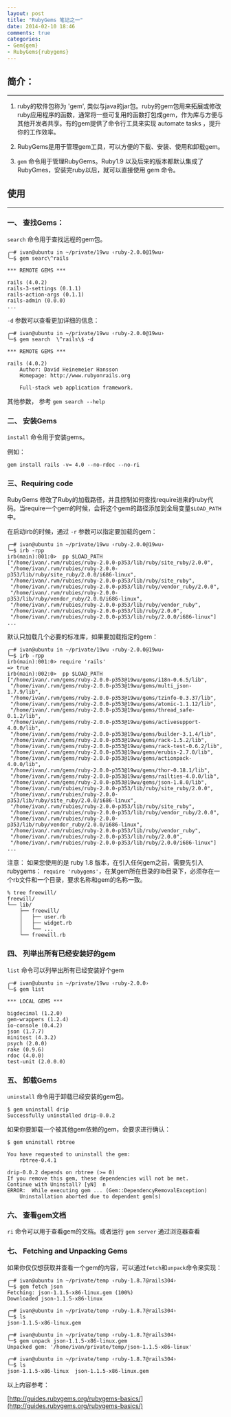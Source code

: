 ```yaml
---
layout: post
title: "RubyGems 笔记之一"
date: 2014-02-10 18:46
comments: true
categories: 
- Gem{gem}
- RubyGems{rubygems}
---
```




## 简介：
-----------------------

1. ruby的软件包称为 'gem', 类似与java的jar包。ruby的gem包用来拓展或修改ruby应用程序的函数，通常将一些可复用的函数打包成gem，作为库与方便与其他开发者共享。有的gem提供了命令行工具来实现 automate tasks ，提升你的工作效率。


2. RubyGems是用于管理gem工具，可以方便的下载、安装、使用和卸载gem。


3. `gem` 命令用于管理RubyGems。Ruby1.9 以及后来的版本都默认集成了RubyGmes，安装完ruby以后，就可以直接使用 gem 命令。



## 使用
-----------------------


### 一、 查找Gems：

`search` 命令用于查找远程的gem包。

```
╭─# ivan@ubuntu in ~/private/19wu ‹ruby-2.0.0@19wu›  
╰─$ gem searc\^rails  

*** REMOTE GEMS ***

rails (4.0.2)
rails-3-settings (0.1.1)
rails-action-args (0.1.1)
rails-admin (0.0.0)
...
```
`-d` 参数可以查看更加详细的信息：

```
╭─# ivan@ubuntu in ~/private/19wu ‹ruby-2.0.0@19wu›  
╰─$ gem search  \^rails\$ -d

*** REMOTE GEMS ***

rails (4.0.2)
    Author: David Heinemeier Hansson
    Homepage: http://www.rubyonrails.org

    Full-stack web application framework.
```

其他参数， 参考 `gem search --help`

### 二、 安装Gems

`install` 命令用于安装gems。

例如：

```
gem install rails -v= 4.0 --no-rdoc --no-ri
```

### 三、Requiring code

RubyGems 修改了Ruby的加载路径，并且控制如何查找require进来的ruby代码。当require一个gem的时候，会将这个gem的路径添加到全局变量`$LOAD_PATH`中。

在启动irb的时候，通过 `-r` 参数可以指定要加载的gem：

```
╭─# ivan@ubuntu in ~/private/19wu ‹ruby-2.0.0@19wu›  
╰─$ irb -rpp 
irb(main):001:0>  pp $LOAD_PATH
["/home/ivan/.rvm/rubies/ruby-2.0.0-p353/lib/ruby/site_ruby/2.0.0",
 "/home/ivan/.rvm/rubies/ruby-2.0.0-p353/lib/ruby/site_ruby/2.0.0/i686-linux",
 "/home/ivan/.rvm/rubies/ruby-2.0.0-p353/lib/ruby/site_ruby",
 "/home/ivan/.rvm/rubies/ruby-2.0.0-p353/lib/ruby/vendor_ruby/2.0.0",
 "/home/ivan/.rvm/rubies/ruby-2.0.0-p353/lib/ruby/vendor_ruby/2.0.0/i686-linux",
 "/home/ivan/.rvm/rubies/ruby-2.0.0-p353/lib/ruby/vendor_ruby",
 "/home/ivan/.rvm/rubies/ruby-2.0.0-p353/lib/ruby/2.0.0",
 "/home/ivan/.rvm/rubies/ruby-2.0.0-p353/lib/ruby/2.0.0/i686-linux"]
...
```
默认只加载几个必要的标准库，如果要加载指定的gem：

```
╭─# ivan@ubuntu in ~/private/19wu ‹ruby-2.0.0@19wu›  
╰─$ irb -rpp 
irb(main):001:0> require 'rails'
=> true
irb(main):002:0>  pp $LOAD_PATH
["/home/ivan/.rvm/gems/ruby-2.0.0-p353@19wu/gems/i18n-0.6.5/lib",
 "/home/ivan/.rvm/gems/ruby-2.0.0-p353@19wu/gems/multi_json-1.7.9/lib",
 "/home/ivan/.rvm/gems/ruby-2.0.0-p353@19wu/gems/tzinfo-0.3.37/lib",
 "/home/ivan/.rvm/gems/ruby-2.0.0-p353@19wu/gems/atomic-1.1.12/lib",
 "/home/ivan/.rvm/gems/ruby-2.0.0-p353@19wu/gems/thread_safe-0.1.2/lib",
 "/home/ivan/.rvm/gems/ruby-2.0.0-p353@19wu/gems/activesupport-4.0.0/lib",
 "/home/ivan/.rvm/gems/ruby-2.0.0-p353@19wu/gems/builder-3.1.4/lib",
 "/home/ivan/.rvm/gems/ruby-2.0.0-p353@19wu/gems/rack-1.5.2/lib",
 "/home/ivan/.rvm/gems/ruby-2.0.0-p353@19wu/gems/rack-test-0.6.2/lib",
 "/home/ivan/.rvm/gems/ruby-2.0.0-p353@19wu/gems/erubis-2.7.0/lib",
 "/home/ivan/.rvm/gems/ruby-2.0.0-p353@19wu/gems/actionpack-4.0.0/lib",
 "/home/ivan/.rvm/gems/ruby-2.0.0-p353@19wu/gems/thor-0.18.1/lib",
 "/home/ivan/.rvm/gems/ruby-2.0.0-p353@19wu/gems/railties-4.0.0/lib",
 "/home/ivan/.rvm/gems/ruby-2.0.0-p353@19wu/gems/json-1.8.0/lib",
 "/home/ivan/.rvm/rubies/ruby-2.0.0-p353/lib/ruby/site_ruby/2.0.0",
 "/home/ivan/.rvm/rubies/ruby-2.0.0-p353/lib/ruby/site_ruby/2.0.0/i686-linux",
 "/home/ivan/.rvm/rubies/ruby-2.0.0-p353/lib/ruby/site_ruby",
 "/home/ivan/.rvm/rubies/ruby-2.0.0-p353/lib/ruby/vendor_ruby/2.0.0",
 "/home/ivan/.rvm/rubies/ruby-2.0.0-p353/lib/ruby/vendor_ruby/2.0.0/i686-linux",
 "/home/ivan/.rvm/rubies/ruby-2.0.0-p353/lib/ruby/vendor_ruby",
 "/home/ivan/.rvm/rubies/ruby-2.0.0-p353/lib/ruby/2.0.0",
 "/home/ivan/.rvm/rubies/ruby-2.0.0-p353/lib/ruby/2.0.0/i686-linux"]
...
```

注意： 如果您使用的是 ruby 1.8 版本，在引入任何gem之前，需要先引入 rubygems： `require 'rubygems'`，在某gem所在目录的lib目录下，必须存在一个rb文件和一个目录，要求名称和gem的名称一致。

```
% tree freewill/
freewill/
└── lib/
    ├── freewill/
    │   ├── user.rb
    │   ├── widget.rb
    │   └── ...
    └── freewill.rb
```

### 四、 列举出所有已经安装好的gem

`list` 命令可以列举出所有已经安装好个gem

```
╭─# ivan@ubuntu in ~/private/19wu ‹ruby-2.0.0›  
╰─$ gem list

*** LOCAL GEMS ***

bigdecimal (1.2.0)
gem-wrappers (1.2.4)
io-console (0.4.2)
json (1.7.7)
minitest (4.3.2)
psych (2.0.0)
rake (0.9.6)
rdoc (4.0.0)
test-unit (2.0.0.0)

```

### 五、 卸载Gems

`uninstall` 命令用于卸载已经安装的gem包。

```
$ gem uninstall drip
Successfully uninstalled drip-0.0.2
```

如果你要卸载一个被其他gem依赖的gem，会要求进行确认：

```
$ gem uninstall rbtree

You have requested to uninstall the gem:
	rbtree-0.4.1

drip-0.0.2 depends on rbtree (>= 0)
If you remove this gem, these dependencies will not be met.
Continue with Uninstall? [yN]  n
ERROR:  While executing gem ... (Gem::DependencyRemovalException)
    Uninstallation aborted due to dependent gem(s)
```
### 六、 查看gem文档

`ri` 命令可以用于查看gem的文档。或者运行 `gem server` 通过浏览器查看

### 七、 Fetching and Unpacking Gems

如果你仅仅想获取并查看一个gem的内容，可以通过`fetch`和`unpack`命令来实现：

```
╭─# ivan@ubuntu in ~/private/temp ‹ruby-1.8.7@rails304›  
╰─$ gem fetch json
Fetching: json-1.1.5-x86-linux.gem (100%)
Downloaded json-1.1.5-x86-linux

╭─# ivan@ubuntu in ~/private/temp ‹ruby-1.8.7@rails304›  
╰─$ ls   
json-1.1.5-x86-linux.gem

╭─# ivan@ubuntu in ~/private/temp ‹ruby-1.8.7@rails304›  
╰─$ gem unpack json-1.1.5-x86-linux.gem 
Unpacked gem: '/home/ivan/private/temp/json-1.1.5-x86-linux'

╭─# ivan@ubuntu in ~/private/temp ‹ruby-1.8.7@rails304›  
╰─$ ls
json-1.1.5-x86-linux  json-1.1.5-x86-linux.gem
```



以上内容参考：

[http://guides.rubygems.org/rubygems-basics/](http://guides.rubygems.org/rubygems-basics/)

